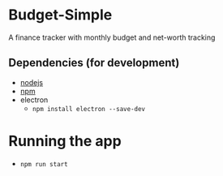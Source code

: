 # Budget-Simple
A finance tracker with monthly budget and net-worth tracking


## Dependencies (for development)
- [nodejs](https://nodejs.org/en/download/package-manager)
- [npm](https://nodejs.org/en/download/package-manager)
- electron 
    - `npm install electron --save-dev`


# Running the app
- `npm run start`